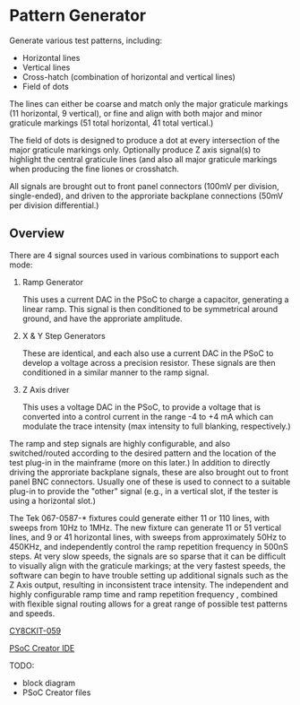 # Pattern Generator
Generate various test patterns, including:
* Horizontal lines
* Vertical lines
* Cross-hatch (combination of horizontal and vertical lines)
* Field of dots

The lines can either be coarse and match only the major graticule markings (11 horizontal, 9 vertical), or fine and align with both major and minor graticule markings (51 total horizontal, 41 total vertical.)

The field of dots is designed to produce a dot at every intersection of the major graticule markings only.
Optionally produce Z axis signal(s) to highlight the central graticule lines (and also all major graticule markings when producing the fine liones or crosshatch.

All signals are brought out to front panel connectors (100mV per division, single-ended), and driven to the approriate backplane connections (50mV per division differential.)

## Overview
There are 4 signal sources used in various combinations to support each mode:
1. Ramp Generator

   This uses a current DAC in the PSoC to charge a capacitor, generating a linear ramp. This signal is then conditioned to be symmetrical around ground, and have the approriate amplitude.
2. X & Y Step Generators

   These are identical, and each also use a current DAC in the PSoC to develop a voltage across a precision resistor. These signals are then conditioned in a similar manner to the ramp signal.
3. Z Axis driver

   This uses a voltage DAC in the PSoC, to provide a voltage that is converted into a control current in the range -4 to +4 mA which can modulate the trace intensity (max intensity to full blanking, respectively.)

The ramp and step signals are highly configurable, and also switched/routed according to the desired pattern and the location of the test plug-in in the mainframe (more on this later.)
In addition to directly driving the approriate backplane signals, these are also brought out to front panel BNC connectors. Usually one of these is used to connect to a suitable plug-in to provide the "other" signal (e.g., in a vertical slot, if the tester is using a horizontal slot.)

The Tek 067-0587-* fixtures could generate either 11 or 110 lines, with sweeps from 10Hz to 1MHz.
The new fixture can generate 11 or 51 vertical lines, and 9 or 41 horizontal lines, with sweeps from approximately 50Hz to 450KHz, and independently control the ramp repetition frequency in 500nS steps. At very slow speeds, the signals are so sparse that it can be difficult to visually align with the graticule markings; at the very fastest speeds, the software can begin to have trouble setting up additional signals such as the Z Axis output, resulting in inconsistent trace intensity.
The independent and highly configurable ramp time and ramp repetition frequency , combined with flexible signal routing allows for a great range of possible test patterns and speeds.

[CY8CKIT-059](https://www.mouser.com/ProductDetail/Cypress-Semiconductor/CY8CKIT-059)

[PSoC Creator IDE](https://www.cypress.com/products/psoc-creator-integrated-design-environment-ide)

TODO:
* block diagram
* PSoC Creator files
